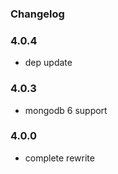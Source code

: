 ### Changelog

### 4.0.4

- dep update

### 4.0.3

- mongodb 6 support

### 4.0.0

- complete rewrite
